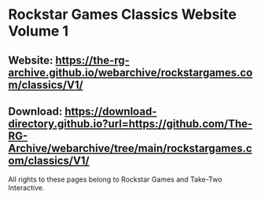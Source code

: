 # Rockstar Games Classics Website Volume 1

## Website: https://the-rg-archive.github.io/webarchive/rockstargames.com/classics/V1/

## Download: https://download-directory.github.io?url=https://github.com/The-RG-Archive/webarchive/tree/main/rockstargames.com/classics/V1/

All rights to these pages belong to Rockstar Games and Take-Two Interactive.

